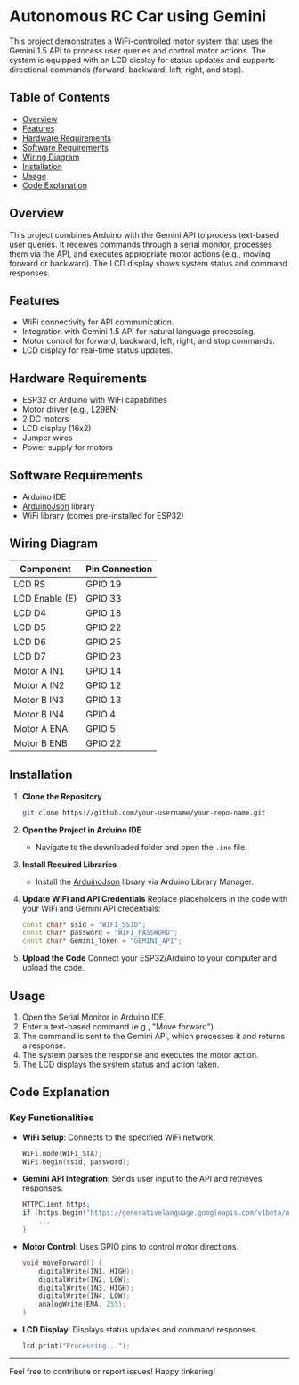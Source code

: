 # Autonomous RC Car using Gemini

This project demonstrates a WiFi-controlled motor system that uses the Gemini 1.5 API to process user queries and control motor actions. The system is equipped with an LCD display for status updates and supports directional commands (forward, backward, left, right, and stop).

## Table of Contents
- [Overview](#overview)
- [Features](#features)
- [Hardware Requirements](#hardware-requirements)
- [Software Requirements](#software-requirements)
- [Wiring Diagram](#wiring-diagram)
- [Installation](#installation)
- [Usage](#usage)
- [Code Explanation](#code-explanation)

## Overview
This project combines Arduino with the Gemini API to process text-based user queries. It receives commands through a serial monitor, processes them via the API, and executes appropriate motor actions (e.g., moving forward or backward). The LCD display shows system status and command responses.

## Features
- WiFi connectivity for API communication.
- Integration with Gemini 1.5 API for natural language processing.
- Motor control for forward, backward, left, right, and stop commands.
- LCD display for real-time status updates.

## Hardware Requirements
- ESP32 or Arduino with WiFi capabilities
- Motor driver (e.g., L298N)
- 2 DC motors
- LCD display (16x2)
- Jumper wires
- Power supply for motors

## Software Requirements
- Arduino IDE
- [ArduinoJson](https://arduinojson.org/) library
- WiFi library (comes pre-installed for ESP32)

## Wiring Diagram
| Component       | Pin Connection |
|-----------------|----------------|
| LCD RS          | GPIO 19        |
| LCD Enable (E)  | GPIO 33        |
| LCD D4          | GPIO 18        |
| LCD D5          | GPIO 22        |
| LCD D6          | GPIO 25        |
| LCD D7          | GPIO 23        |
| Motor A IN1     | GPIO 14        |
| Motor A IN2     | GPIO 12        |
| Motor B IN3     | GPIO 13        |
| Motor B IN4     | GPIO 4         |
| Motor A ENA     | GPIO 5         |
| Motor B ENB     | GPIO 22        |

## Installation
1. **Clone the Repository**
   ```bash
   git clone https://github.com/your-username/your-repo-name.git
   ```
2. **Open the Project in Arduino IDE**
   - Navigate to the downloaded folder and open the `.ino` file.

3. **Install Required Libraries**
   - Install the [ArduinoJson](https://arduinojson.org/) library via Arduino Library Manager.

4. **Update WiFi and API Credentials**
   Replace placeholders in the code with your WiFi and Gemini API credentials:
   ```cpp
   const char* ssid = "WIFI_SSID";
   const char* password = "WIFI_PASSWORD";
   const char* Gemini_Token = "GEMINI_API";
   ```

5. **Upload the Code**
   Connect your ESP32/Arduino to your computer and upload the code.

## Usage
1. Open the Serial Monitor in Arduino IDE.
2. Enter a text-based command (e.g., "Move forward").
3. The command is sent to the Gemini API, which processes it and returns a response.
4. The system parses the response and executes the motor action.
5. The LCD displays the system status and action taken.

## Code Explanation
### Key Functionalities
- **WiFi Setup**:
  Connects to the specified WiFi network.
  ```cpp
  WiFi.mode(WIFI_STA);
  WiFi.begin(ssid, password);
  ```

- **Gemini API Integration**:
  Sends user input to the API and retrieves responses.
  ```cpp
  HTTPClient https;
  if (https.begin("https://generativelanguage.googleapis.com/v1beta/models/gemini-1.5-flash:generateContent?key=" + (String)Gemini_Token)) {
      ...
  }
  ```

- **Motor Control**:
  Uses GPIO pins to control motor directions.
  ```cpp
  void moveForward() {
      digitalWrite(IN1, HIGH);
      digitalWrite(IN2, LOW);
      digitalWrite(IN3, HIGH);
      digitalWrite(IN4, LOW);
      analogWrite(ENA, 255);
  }
  ```

- **LCD Display**:
  Displays status updates and command responses.
  ```cpp
  lcd.print("Processing...");
  ```

---
Feel free to contribute or report issues! Happy tinkering!

